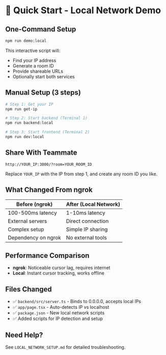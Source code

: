 # 🚀 Quick Start - Local Network Demo

## One-Command Setup

```bash
npm run demo:local
```

This interactive script will:
- Find your IP address
- Generate a room ID
- Provide shareable URLs
- Optionally start both services

## Manual Setup (3 steps)

```bash
# Step 1: Get your IP
npm run get-ip

# Step 2: Start backend (Terminal 1)
npm run backend:local

# Step 3: Start frontend (Terminal 2)  
npm run dev:local
```

## Share With Teammate

```
http://YOUR_IP:3000/?room=YOUR_ROOM_ID
```

Replace `YOUR_IP` with the IP from step 1, and create any room ID you like.

## What Changed From ngrok

| Before (ngrok) | After (Local Network) |
|----------------|----------------------|
| 100-500ms latency | 1-10ms latency |
| External servers | Direct connection |
| Complex setup | Simple IP sharing |
| Dependency on ngrok | No external tools |

## Performance Comparison

- **ngrok**: Noticeable cursor lag, requires internet
- **Local**: Instant cursor tracking, works offline

## Files Changed

- ✅ `backend/src/server.ts` - Binds to 0.0.0.0, accepts local IPs
- ✅ `app/page.tsx` - Auto-detects IP vs localhost
- ✅ `package.json` - New local network scripts
- ✅ Added scripts for IP detection and setup

## Need Help?

See `LOCAL_NETWORK_SETUP.md` for detailed troubleshooting.
